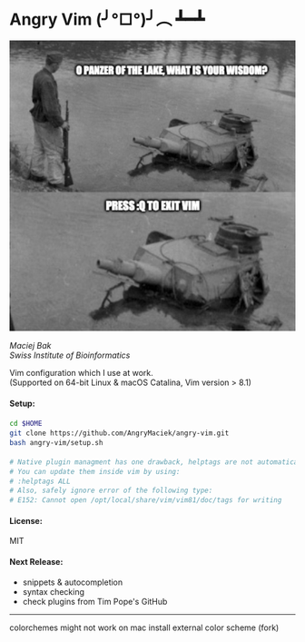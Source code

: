 # Angry Vim (╯°□°)╯︵ ┻━┻

![panzer.spngvg](panzer.png)

*Maciej Bak*  
*Swiss Institute of Bioinformatics*

Vim configuration which I use at work.  
(Supported on 64-bit Linux & macOS Catalina, Vim version > 8.1)

#### Setup:
```bash
cd $HOME
git clone https://github.com/AngryMaciek/angry-vim.git
bash angry-vim/setup.sh

# Native plugin managment has one drawback, helptags are not automatically re-generated.
# You can update them inside vim by using:
# :helptags ALL
# Also, safely ignore error of the following type:
# E152: Cannot open /opt/local/share/vim/vim81/doc/tags for writing
```

#### License:
MIT

#### Next Release:
* snippets & autocompletion
* syntax checking
* check plugins from Tim Pope's GitHub

---

colorchemes might not work on mac
install external color scheme (fork)
